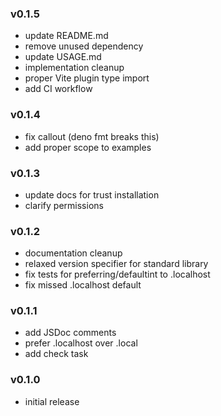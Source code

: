 ### v0.1.5

- update README.md
- remove unused dependency
- update USAGE.md
- implementation cleanup
- proper Vite plugin type import
- add CI workflow

### v0.1.4

- fix callout (deno fmt breaks this)
- add proper scope to examples

### v0.1.3

- update docs for trust installation
- clarify permissions

### v0.1.2

- documentation cleanup
- relaxed version specifier for standard library
- fix tests for preferring/defaultint to .localhost
- fix missed .localhost default

### v0.1.1

- add JSDoc comments
- prefer .localhost over .local
- add check task

### v0.1.0

- initial release
